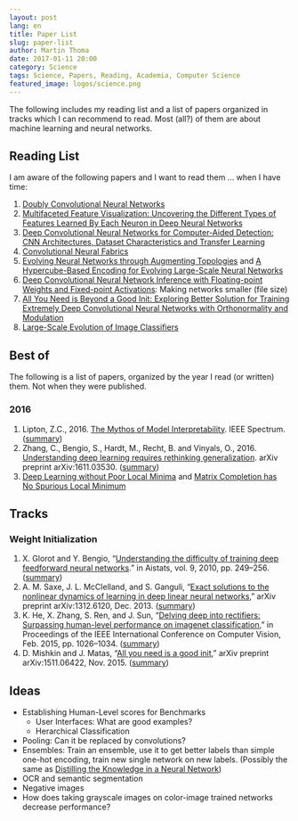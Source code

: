 ```yaml
---
layout: post
lang: en
title: Paper List
slug: paper-list
author: Martin Thoma
date: 2017-01-11 20:00
category: Science
tags: Science, Papers, Reading, Academia, Computer Science
featured_image: logos/science.png
---
```

The following includes my reading list and a list of papers organized in tracks
which I can recommend to read. Most (all?) of them are about machine learning
and neural networks.


## Reading List

I am aware of the following papers and I want to read them ... when I have time:

<ol>
    <li><a href="https://arxiv.org/abs/1610.09716v1">Doubly Convolutional Neural Networks</a></li>
    <li><a href="https://arxiv.org/abs/1602.03616">Multifaceted Feature Visualization: Uncovering the Different Types of Features Learned By Each Neuron in Deep Neural Networks</a></li>
    <li><a href="http://ieeexplore.ieee.org/document/7404017/?arnumber=7404017">Deep Convolutional Neural Networks for Computer-Aided Detection: CNN Architectures, Dataset Characteristics and Transfer Learning</a></li>
    <li><a href="https://arxiv.org/abs/1606.02492">Convolutional Neural Fabrics</a></li>
    <li><a href="http://www.mitpressjournals.org/doi/abs/10.1162/106365602320169811">Evolving Neural Networks through Augmenting Topologies</a> and <a href="http://ieeexplore.ieee.org/document/6792316/">A Hypercube-Based Encoding for Evolving Large-Scale Neural Networks</a></li>
    <li><a href="https://arxiv.org/abs/1703.03073">Deep Convolutional Neural Network Inference with Floating-point Weights and
Fixed-point Activations</a>: Making networks smaller (file size)</li>
    <li><a href="https://arxiv.org/pdf/1703.01827.pdf">All You Need is Beyond a Good Init: Exploring Better Solution for Training
Extremely Deep Convolutional Neural Networks with Orthonormality and
Modulation</a></li>
    <li><a href="https://arxiv.org/pdf/1703.01041.pdf">Large-Scale Evolution of Image Classifiers</a></li>
</ol>


## Best of

The following is a list of papers, organized by the year I read (or written)
them. Not when they were published.

### 2016

<ol>
    <li>Lipton, Z.C., 2016. <a href="http://zacklipton.com/media/papers/mythos_model_interpretability_lipton2016.pdf">The Mythos of Model Interpretability</a>. IEEE Spectrum. (<a href="https://www.shortscience.org/paper?bibtexKey=journals/corr/1606.03490">summary</a>)</li>
    <li>Zhang, C., Bengio, S., Hardt, M., Recht, B. and Vinyals, O., 2016. <a href="https://arxiv.org/abs/1611.03530">Understanding deep learning requires rethinking generalization</a>. arXiv preprint arXiv:1611.03530. (<a href="https://www.shortscience.org/paper?bibtexKey=journals%2Fcorr%2F1611.03530">summary</a>)</li>
    <li><a href="https://papers.nips.cc/paper/6112-deep-learning-without-poor-local-minima">Deep Learning without Poor Local Minima</a> and <a href="https://papers.nips.cc/paper/6048-matrix-completion-has-no-spurious-local-minimum.pdf">Matrix Completion has No Spurious Local Minimum</a></li>
</ol>



## Tracks

### Weight Initialization

<ol>
    <li>X. Glorot and Y. Bengio, “<a href="http://www.jmlr.org/proceedings/papers/v9/glorot10a/glorot10a.pdf?hc_location=ufi">Understanding the difficulty of training deep feedforward neural networks</a>.” in Aistats, vol. 9, 2010, pp. 249–256. (<a href="https://www.shortscience.org/paper?bibtexKey=journals/jmlr/GlorotB10">summary</a>)</li>
    <li>A. M. Saxe, J. L. McClelland, and S. Ganguli, “<a href="https://arxiv.org/abs/1312.6120">Exact solutions to
the nonlinear dynamics of learning in deep linear neural networks</a>,”
arXiv preprint arXiv:1312.6120, Dec. 2013. (<a href="https://www.shortscience.org/paper?bibtexKey=journals/corr/1312.6120">summary</a>)</li>
    <li>K. He, X. Zhang, S. Ren, and J. Sun, “<a href="https://arxiv.org/abs/1502.01852">Delving deep into rectifiers: Surpassing human-level performance
on imagenet classification</a>,” in Proceedings of the IEEE International
Conference on Computer Vision, Feb. 2015, pp. 1026–1034. (<a href="https://www.shortscience.org/paper?bibtexKey=journals/corr/1502.01852">summary</a>)</li>
    <li>D. Mishkin and J. Matas, “<a href="https://arxiv.org/abs/1511.06422">All you need is a good init</a>,” arXiv
preprint arXiv:1511.06422,
Nov. 2015. (<a href="https://www.shortscience.org/paper?bibtexKey=journals/corr/MishkinM15">summary</a>)</li>
</ol>


## Ideas

* Establishing Human-Level scores for Benchmarks
    * User Interfaces: What are good examples?
    * Herarchical Classification
* Pooling: Can it be replaced by convolutions?
* Ensembles: Train an ensemble, use it to get better labels than simple one-hot encoding, train new single network on new labels. (Possibly the same as <a href="https://arxiv.org/abs/1503.02531">Distilling the Knowledge in a Neural Network</a>)
* OCR and semantic segmentation
* Negative images
* How does taking grayscale images on color-image trained networks decrease performance?
